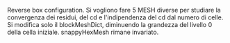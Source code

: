 Reverse box configuration.
Si vogliono fare 5 MESH diverse per studiare la convergenza dei residui, del cd e l'indipendenza del cd dal numero di celle.
Si modifica solo il blockMeshDict, diminuendo la grandezza del livello 0 della cella iniziale.
snappyHexMesh rimane invariato. 
